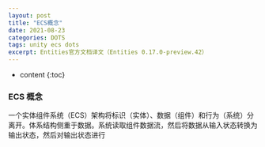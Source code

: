 ```yaml
---
layout: post
title: "ECS概念"
date: 2021-08-23
categories: DOTS
tags: unity ecs dots
excerpt: Entities官方文档译文（Entities 0.17.0-preview.42）
---
```

* content
{:toc}

### ECS 概念
一个实体组件系统（ECS）架构将标识（实体）、数据（组件）和行为（系统）分离开。体系结构侧重于数据。系统读取组件数据流，然后将数据从输入状态转换为输出状态，然后对输出状态进行





























<!--stackedit_data:
eyJoaXN0b3J5IjpbMTE1NzM3NTU5OSwtNzU0NDk5MzAyXX0=
-->